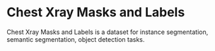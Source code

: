 # Chest Xray Masks and Labels

Chest Xray Masks and Labels is a dataset for instance segmentation, semantic segmentation, object detection tasks.